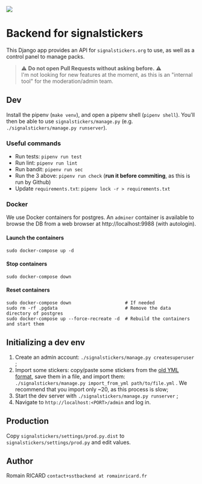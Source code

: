 ![](https://github.com/signalstickers/backend/workflows/Test/badge.svg)

# Backend for signalstickers

This Django app provides an API for `signalstickers.org` to use, as well as a
control panel to manage packs.

> ⚠️ **Do not open Pull Requests without asking before.** ⚠️  
> I'm not looking for new features at the moment, as this is an "internal tool"
> for the moderation/admin team.

## Dev

Install the pipenv (`make venv`), and open a pipenv shell (`pipenv shell`).
You'll then be able to use `signalstickers/manage.py` (e.g.
`./signalstickers/manage.py runserver`).

### Useful commands

- Run tests: `pipenv run test`
- Run lint: `pipenv run lint`
- Run bandit: `pipenv run sec`
- Run the 3 above: `pipenv run check` (**run it before commiting**, as this is
  run by Github)
- Update `requirements.txt`: `pipenv lock -r > requirements.txt`

### Docker

We use Docker containers for postgres. An `adminer` container is available to
browse the DB from a web browser at http://localhost:9988 (with autologin).

#### Launch the containers

```
sudo docker-compose up -d
```

#### Stop containers

```
sudo docker-compose down
```

#### Reset containers

```
sudo docker-compose down                    # If needed
sudo rm -rf .pgdata                         # Remove the data directory of postgres
sudo docker-compose up --force-recreate -d  # Rebuild the containers and start them
```

## Initializing a dev env

1. Create an admin account: `./signalstickers/manage.py createsuperuser` ;
2. Import some stickers: copy/paste some stickers from the [old YML
   format](https://github.com/signalstickers/stickers/blob/master/src/stickers.yml),
   save them in a file, and import them: `./signalstickers/manage.py
import_from_yml path/to/file.yml` . We recommend that you import only ~20, as
   this process is slow;
3. Start the dev server with `./signalstickers/manage.py runserver` ;
4. Navigate to `http://localhost:<PORT>/admin` and log in.

## Production

Copy `signalstickers/settings/prod.py.dist` to `signalstickers/settings/prod.py`
and edit values.

## Author

Romain RICARD `contact+sstbackend at romainricard.fr`
